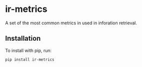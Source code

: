 # ir-metrics

A set of the most common metrics in used in inforation retrieval.


## Installation
To install with pip, run:

```
pip install ir-metrics
```
